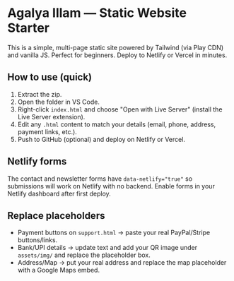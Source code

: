 
# Agalya Illam — Static Website Starter

This is a simple, multi-page static site powered by Tailwind (via Play CDN) and vanilla JS.
Perfect for beginners. Deploy to Netlify or Vercel in minutes.

## How to use (quick)
1. Extract the zip.
2. Open the folder in VS Code.
3. Right-click `index.html` and choose "Open with Live Server" (install the Live Server extension).
4. Edit any `.html` content to match your details (email, phone, address, payment links, etc.).
5. Push to GitHub (optional) and deploy on Netlify or Vercel.

## Netlify forms
The contact and newsletter forms have `data-netlify="true"` so submissions will work on Netlify with no backend.
Enable forms in your Netlify dashboard after first deploy.

## Replace placeholders
- Payment buttons on `support.html` → paste your real PayPal/Stripe buttons/links.
- Bank/UPI details → update text and add your QR image under `assets/img/` and replace the placeholder box.
- Address/Map → put your real address and replace the map placeholder with a Google Maps embed.
